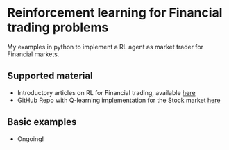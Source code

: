 # Reinforcement learning for Financial trading problems
My examples in python to implement a RL agent as market trader for Financial markets.

##  Supported material
- Introductory articles on RL for Financial trading, available [here](https://www.mlq.ai/deep-reinforcement-learning-for-trading/)
- GitHub Repo with Q-learning implementation for the Stock market [here](https://github.com/ucaiado/QLearning_Trading)

## Basic examples
- Ongoing!
